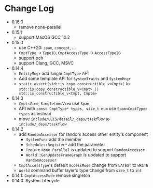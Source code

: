 # Change Log

- 0.16.0
  - remove none-parallel
- 0.15.1
  - support MacOS GCC 10.2
- 0.15.0
  - use C++20: `span`, `concept`, ...
  - `CmptType` -> `TypeID`, `CmptAccessType` -> `AccessTypeID` 
  - support pch
  - support Clang, GCC, MSVC
- 0.14.4
  - `EntityMngr` add single `CmptType` API
  - Add some template API for `SystemTraits` and `SystemMngr` 
  - `static_assert(std::is_copy_constructible_v<Cmpt>)` to `std::is_copy_constructible_v<Cmpt> || std::is_constructible_v<Cmpt, Cmpt&>` 
- 0.14.3
  - `CmptsView`, `SingletonsView` use `Span` 
  - API with `const CmptType* types, size_t num` use `Span<CmptType> types` as instead
  - move `include/UECS/detail/_deps/taskflow` to `include/_deps/taskflow` 
- 0.14.2
  - add `RandomAccessor` for random access other entity's component
    - `SystemFunc` add the member
    - `Schedule::Register*` add the parameter
    - feature `None Parallel` is updated to support `RandomAccessor` 
    - `World::GenUpdateFrameGraph` is updated to support `RandomAccessor` 
  - `CmptAccessType`'s default `AccessMode` change from `LATEST` to `WRITE` 
  - `World` command buffer layer's type change from `size_t` to `int` 
- 0.14.1: `CmptAccessMode` remove singleton
- 0.14.0: System Lifecycle

